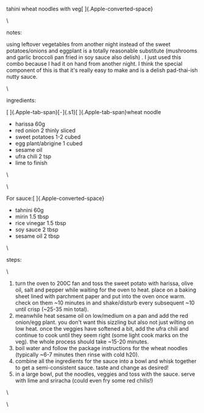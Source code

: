 tahini wheat noodles with veg[ ]{.Apple-converted-space}

\

notes:

using leftover vegetables from another night instead of the sweet
potatoes/onions and eggplant is a totally reasonable substitute
(mushrooms and garlic broccoli pan fried in soy sauce also delish) . I
just used this combo because I had it on hand from another night. I
think the special component of this is that it's really easy to make and
is a delish pad-thai-ish nutty sauce.

\

ingredients:

[ ]{.Apple-tab-span}[⁃]{.s1}[ ]{.Apple-tab-span}wheat noodle

-   harissa 60g
-   red onion 2 thinly sliced
-   sweet potatoes 1-2 cubed
-   egg plant/abrigine 1 cubed
-   sesame oil
-   ufra chili 2 tsp
-   lime to finish

\

\

For sauce:[ ]{.Apple-converted-space}

-   tahnini 60g
-   mirin 1.5 tbsp
-   rice vinegar 1.5 tbsp
-   soy sauce 2 tbsp
-   sesame oil 2 tbsp

\

steps:

\

1.  turn the oven to 200C fan and toss the sweet potato with harissa,
    olive oil, salt and pepper while waiting for the oven to heat. place
    on a baking sheet lined with parchment paper and put into the oven
    once warm. check on them \~10 minutes in and shake/disturb every
    subsequent \~10 until crisp (\~25-35 min total).
2.  meanwhile heat sesame oil on low/medium on a pan and add the red
    onion/egg plant. you don't want this sizzling but also not just
    wilting on low heat. once the veggies have softened a bit, add the
    ufra chili and continue to cook until they seem right (some light
    cook marks on the veg). the whole process should take \~15-20
    minutes.
3.  boil water and follow the package instructions for the wheat noodles
    (typically \~6-7 minutes then rinse with cold h20).
4.  combine all the ingredients for the sauce into a bowl and whisk
    together to get a semi-consistent sauce. taste and change as
    desired!
5.  in a large bowl, put the noodles, veggies and toss with the sauce.
    serve with lime and sriracha (could even fry some red chilis!)

\

\
